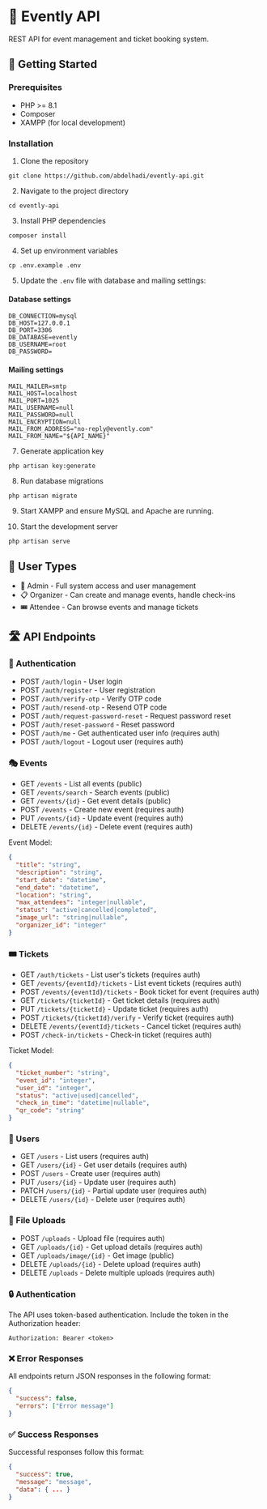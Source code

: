 # 🎫 Evently API

REST API for event management and ticket booking system.

## 🚀 Getting Started

### Prerequisites

- PHP >= 8.1
- Composer
- XAMPP (for local development)

### Installation

1. Clone the repository

```
git clone https://github.com/abdelhadi/evently-api.git
```

2. Navigate to the project directory

```
cd evently-api
```

3. Install PHP dependencies

```
composer install
```

4. Set up environment variables

```
cp .env.example .env
```

5. Update the `.env` file with database and mailing settings:

#### Database settings

```
DB_CONNECTION=mysql
DB_HOST=127.0.0.1
DB_PORT=3306
DB_DATABASE=evently
DB_USERNAME=root
DB_PASSWORD=
```

#### Mailing settings

```
MAIL_MAILER=smtp
MAIL_HOST=localhost
MAIL_PORT=1025
MAIL_USERNAME=null
MAIL_PASSWORD=null
MAIL_ENCRYPTION=null
MAIL_FROM_ADDRESS="no-reply@evently.com"
MAIL_FROM_NAME="${API_NAME}"
```

7. Generate application key

```
php artisan key:generate
```

8. Run database migrations

```
php artisan migrate
```

9. Start XAMPP and ensure MySQL and Apache are running.

10. Start the development server

```
php artisan serve
```

## 👥 User Types

- 👑 Admin - Full system access and user management
- 📋 Organizer - Can create and manage events, handle check-ins
- 🎟️ Attendee - Can browse events and manage tickets

## 🛣️ API Endpoints

### 🔐 Authentication

- POST `/auth/login` - User login
- POST `/auth/register` - User registration
- POST `/auth/verify-otp` - Verify OTP code
- POST `/auth/resend-otp` - Resend OTP code
- POST `/auth/request-password-reset` - Request password reset
- POST `/auth/reset-password` - Reset password
- POST `/auth/me` - Get authenticated user info (requires auth)
- POST `/auth/logout` - Logout user (requires auth)

### 🎭 Events

- GET `/events` - List all events (public)
- GET `/events/search` - Search events (public)
- GET `/events/{id}` - Get event details (public)
- POST `/events` - Create new event (requires auth)
- PUT `/events/{id}` - Update event (requires auth)
- DELETE `/events/{id}` - Delete event (requires auth)

Event Model:

```json
{
  "title": "string",
  "description": "string",
  "start_date": "datetime",
  "end_date": "datetime",
  "location": "string",
  "max_attendees": "integer|nullable",
  "status": "active|cancelled|completed",
  "image_url": "string|nullable",
  "organizer_id": "integer"
}
```

### 🎟️ Tickets

- GET `/auth/tickets` - List user's tickets (requires auth)
- GET `/events/{eventId}/tickets` - List event tickets (requires auth)
- POST `/events/{eventId}/tickets` - Book ticket for event (requires auth)
- GET `/tickets/{ticketId}` - Get ticket details (requires auth)
- PUT `/tickets/{ticketId}` - Update ticket (requires auth)
- POST `/tickets/{ticketId}/verify` - Verify ticket (requires auth)
- DELETE `/events/{eventId}/tickets` - Cancel ticket (requires auth)
- POST `/check-in/tickets` - Check-in ticket (requires auth)

Ticket Model:

```json
{
  "ticket_number": "string",
  "event_id": "integer",
  "user_id": "integer",
  "status": "active|used|cancelled",
  "check_in_time": "datetime|nullable",
  "qr_code": "string"
}
```

### 👥 Users

- GET `/users` - List users (requires auth)
- GET `/users/{id}` - Get user details (requires auth)
- POST `/users` - Create user (requires auth)
- PUT `/users/{id}` - Update user (requires auth)
- PATCH `/users/{id}` - Partial update user (requires auth)
- DELETE `/users/{id}` - Delete user (requires auth)

### 📁 File Uploads

- POST `/uploads` - Upload file (requires auth)
- GET `/uploads/{id}` - Get upload details (requires auth)
- GET `/uploads/image/{id}` - Get image (public)
- DELETE `/uploads/{id}` - Delete upload (requires auth)
- DELETE `/uploads` - Delete multiple uploads (requires auth)

### 🔒 Authentication

The API uses token-based authentication. Include the token in the Authorization header:

```
Authorization: Bearer <token>
```

### ❌ Error Responses

All endpoints return JSON responses in the following format:

```json
{
  "success": false,
  "errors": ["Error message"]
}
```

### ✅ Success Responses

Successful responses follow this format:

```json
{
  "success": true,
  "message": "message",
  "data": { ... }
}
```


